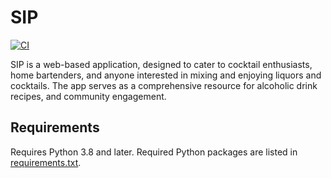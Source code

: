 # SIP  
[![CI](https://github.com/xNatthapol/SIP/actions/workflows/ci.yml/badge.svg?branch=main)](https://github.com/xNatthapol/SIP/actions/workflows/ci.yml)

SIP is a web-based application, designed to cater to cocktail enthusiasts, home bartenders, and anyone interested in mixing and enjoying liquors and cocktails. The app serves as a comprehensive resource for alcoholic drink recipes, and community engagement.

## Requirements

Requires Python 3.8 and later.  Required Python packages are listed in [requirements.txt](./requirements.txt).
